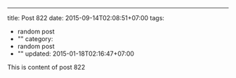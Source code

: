 ---
title: Post 822
date: 2015-09-14T02:08:51+07:00
tags:
  - random post
  - ""
category:
  - random post
  - ""
updated: 2015-01-18T02:16:47+07:00

This is content of post 822